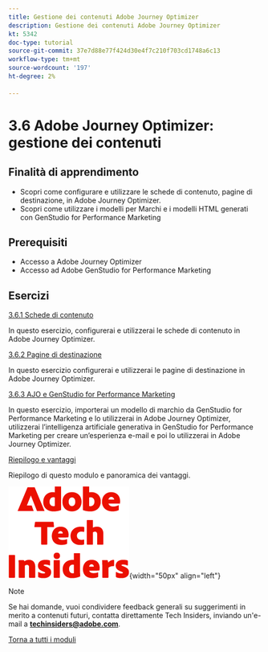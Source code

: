 ```yaml
---
title: Gestione dei contenuti Adobe Journey Optimizer
description: Gestione dei contenuti Adobe Journey Optimizer
kt: 5342
doc-type: tutorial
source-git-commit: 37e7d88e77f424d30e4f7c210f703cd1748a6c13
workflow-type: tm+mt
source-wordcount: '197'
ht-degree: 2%

---
```


# 3.6 Adobe Journey Optimizer: gestione dei contenuti

## Finalità di apprendimento

- Scopri come configurare e utilizzare le schede di contenuto, pagine di destinazione, in Adobe Journey Optimizer.
- Scopri come utilizzare i modelli per Marchi e i modelli HTML generati con GenStudio for Performance Marketing

## Prerequisiti

- Accesso a Adobe Journey Optimizer
- Accesso ad Adobe GenStudio for Performance Marketing

## Esercizi

[3.6.1 Schede di contenuto](./ex1.md)

In questo esercizio, configurerai e utilizzerai le schede di contenuto in Adobe Journey Optimizer.

[3.6.2 Pagine di destinazione](./ex2.md)

In questo esercizio configurerai e utilizzerai le pagine di destinazione in Adobe Journey Optimizer.

[3.6.3 AJO e GenStudio for Performance Marketing](./ex3.md)

In questo esercizio, importerai un modello di marchio da GenStudio for Performance Marketing e lo utilizzerai in Adobe Journey Optimizer, utilizzerai l’intelligenza artificiale generativa in GenStudio for Performance Marketing per creare un’esperienza e-mail e poi lo utilizzerai in Adobe Journey Optimizer.

[Riepilogo e vantaggi](./summary.md)

Riepilogo di questo modulo e panoramica dei vantaggi.

![Informazioni tecniche](./../../../../assets/images/techinsiders.png){width="50px" align="left"}

>[!NOTE]
>
>Se hai domande, vuoi condividere feedback generali su suggerimenti in merito a contenuti futuri, contatta direttamente Tech Insiders, inviando un&#39;e-mail a **techinsiders@adobe.com**.

[Torna a tutti i moduli](./../../../../overview.md)
